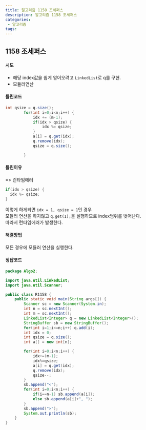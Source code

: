 ```yaml
---
title: 알고리즘 1158 조세퍼스
description: 알고리즘 1158 조세퍼스
categories:
 - 알고리즘  
tags:
---
```

## 1158 조세퍼스  
#### 시도  
* 해당 index값을 쉽게 얻어오려고 ```LinkedList```로 q를 구현.
* 모듈러연산   

#### 틀린코드
```java
int qsize = q.size();
		for(int i=0;i<n;i++) {
			idx += (m-1);
			if(idx > qsize) {
				idx %= qsize;
			}
			a[i] = q.get(idx);
			q.remove(idx);
			qsize = q.size();

		}
```
#### 틀린이유  
=> 런타임에러
```java
if(idx > qsize) {
  idx %= qsize;
}
```  
이렇게 하게되면 ```idx = 1, qsize = 1```인 경우  
모듈러 연산을 하지않고 ```q.get(1);```을 실행하므로 index범위를 벗어난다.  
따라서 런타임에러가 발생한다.
#### 해결방법  
모든 경우에 모듈러 연산을 실행한다.

#### 정답코드
```java
package Algo2;

import java.util.LinkedList;
import java.util.Scanner;

public class R1158 {
	public static void main(String args[]) {
		Scanner sc = new Scanner(System.in);
		int n = sc.nextInt();
		int m = sc.nextInt();
		LinkedList<Integer> q = new LinkedList<Integer>();
		StringBuffer sb = new StringBuffer();
		for(int i=1;i<=n;i++) q.add(i);
		int idx = 0;
		int qsize = q.size();
		int a[] = new int[n];

		for(int i=0;i<n;i++) {
			idx+=(m-1);
			idx%=qsize;
			a[i] = q.get(idx);
			q.remove(idx);
			qsize--;
		}
		sb.append("<");
		for(int i=0;i<n;i++) {
			if(i==n-1) sb.append(a[i]);
			else sb.append(a[i]+", ");
		}
		sb.append(">");
		System.out.println(sb);
	}
}

```
